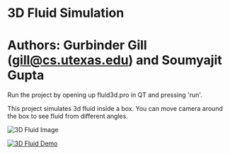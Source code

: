 
3D Fluid Simulation
=====================

 Authors: Gurbinder Gill (gill@cs.utexas.edu) and Soumyajit Gupta
=================================================================

Run the project by opening up fluid3d.pro in QT and pressing 'run'.

This project simulates 3d fluid inside a box. You can move camera around the box to see fluid from different
angles.

![3D Fluid Image](https://cloud.githubusercontent.com/assets/1104427/9012592/00703f8a-376b-11e5-9ecf-51e8b8833972.png "3D Fluid")


[![3D Fluid Demo](https://cloud.githubusercontent.com/assets/1104427/9015136/abec2ac6-377b-11e5-9052-513e7de748e7.gif)](https://www.youtube.com/watch?v=6mqCPuimoW8)

